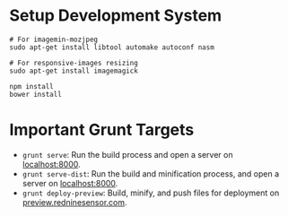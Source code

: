 
# Setup Development System







```
# For imagemin-mozjpeg
sudo apt-get install libtool automake autoconf nasm

# For responsive-images resizing
sudo apt-get install imagemagick

npm install
bower install
```

# Important Grunt Targets

- `grunt serve`: Run the build process and open a server on [localhost:8000](). 
- `grunt serve-dist`: Run the build and minification process, and open a server on [localhost:8000]().
- `grunt deploy-preview`: Build, minify, and push files for deployment on [preview.redninesensor.com]().



